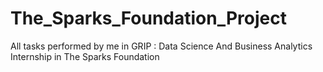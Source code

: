 # The_Sparks_Foundation_Project
All tasks performed by me in GRIP : Data Science And Business Analytics Internship in The Sparks Foundation
